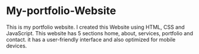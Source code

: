 # My-portfolio-Website
This is my portfolio website. I created this Website using HTML, CSS and JavaScript. This website has 5 sections home, about, services, portfolio and contact. it has a user-friendly interface and also optimized for mobile devices.  
